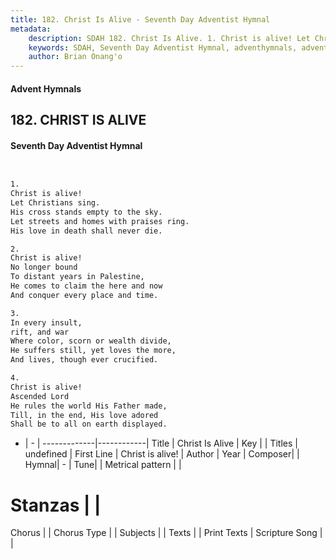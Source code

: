 ```yaml
---
title: 182. Christ Is Alive - Seventh Day Adventist Hymnal
metadata:
    description: SDAH 182. Christ Is Alive. 1. Christ is alive! Let Christians sing. His cross stands empty to the sky. Let streets and homes with praises ring. His love in death shall never die.
    keywords: SDAH, Seventh Day Adventist Hymnal, adventhymnals, advent hymnals, Christ Is Alive, Christ is alive! 
    author: Brian Onang'o
---
```


#### Advent Hymnals
## 182. CHRIST IS ALIVE
#### Seventh Day Adventist Hymnal

```txt


1.
Christ is alive!
Let Christians sing.
His cross stands empty to the sky.
Let streets and homes with praises ring.
His love in death shall never die.

2.
Christ is alive!
No longer bound
To distant years in Palestine,
He comes to claim the here and now
And conquer every place and time.

3.
In every insult,
rift, and war
Where color, scorn or wealth divide,
He suffers still, yet loves the more,
And lives, though ever crucified.

4.
Christ is alive!
Ascended Lord
He rules the world His Father made,
Till, in the end, His love adored
Shall be to all on earth displayed.


```

- |   -  |
-------------|------------|
Title | Christ Is Alive |
Key |  |
Titles | undefined |
First Line | Christ is alive! |
Author | 
Year | 
Composer|  |
Hymnal|  - |
Tune|  |
Metrical pattern | |
# Stanzas |  |
Chorus |  |
Chorus Type |  |
Subjects |  |
Texts |  |
Print Texts | 
Scripture Song |  |
  
